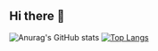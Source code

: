 ## Hi there 👋

<!--
**Shinokawa/Shinokawa** is a ✨ _special_ ✨ repository because its `README.md` (this file) appears on your GitHub profile.

Here are some ideas to get you started:

- 🔭 I’m currently working on ...
- 🌱 I’m currently learning ...
- 👯 I’m looking to collaborate on ...
- 🤔 I’m looking for help with ...
- 💬 Ask me about ...
- 📫 How to reach me: ...
- 😄 Pronouns: ...
- ⚡ Fun fact: ...
-->
![Anurag's GitHub stats](https://github-readme-stats.vercel.app/api?username=Shinokawa&count_private=true)
[![Top Langs](https://github-readme-stats.vercel.app/api/top-langs/?username=Shinokawa&layout=compact)](https://github.com/anuraghazra/github-readme-stats)
